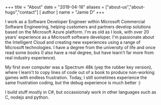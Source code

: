 +++
title = "About"
date = "2019-04-18"
aliases = ["about-us","about-hugo","contact"]
[ author ]
  name = "Jamie D"
+++
<!-- 
<img width="250" src="/img/benny.png" alt="lego" /> -->

I work as a Software Developer Engineer within Microsoft Commercial Software Engineering, helping customers and partners develop solutions based on the Microsoft Azure platform. I'm as old as I look, with over 20 years’ experience as a Microsoft software developer.  I'm passionate about the Intelligent Cloud and creating new experiences using a range of Microsoft technologies.  I have a degree from the university of life and once read some books (I also have a real degree, but have learn't far more from real industry experience).

My first ever computer was a Spectrum 48k (yep the rubber key version), where I learn't to copy lines of code out of a book to produce non-working games with endless frustration.  Today, I still sometimes experience the same frustration coding, but the debug experience is much better :)

I build stuff mostly in C#, but occassionaly work in other languages such as C, nodejs and python.
